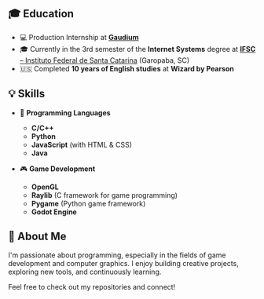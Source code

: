 ## 🎓 Education

- 💻 Production Internship at [**Gaudium**](https://www.gaudium.global/)
- 🎓 Currently in the 3rd semester of the **Internet Systems** degree at [**IFSC** – Instituto Federal de Santa Catarina](https://www.ifsc.edu.br/web/campus-garopaba) (Garopaba, SC)
- 🇺🇸 Completed **10 years of English studies** at **Wizard by Pearson**

## 💡 Skills

- 🧠 **Programming Languages**  
  - **C/C++**
  - **Python**  
  - **JavaScript** (with HTML & CSS)
  - **Java**

- 🎮 **Game Development**  
  - **OpenGL**
  - **Raylib** (C framework for game programming)  
  - **Pygame** (Python game framework)  
  - **Godot Engine**

## 🚀 About Me

I'm passionate about programming, especially in the fields of game development and computer graphics. I enjoy building creative projects, exploring new tools, and continuously learning.

Feel free to check out my repositories and connect!
